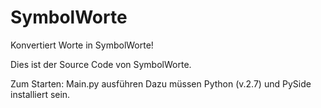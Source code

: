 # SymbolWorte
Konvertiert Worte in SymbolWorte!

Dies ist der Source Code von SymbolWorte.

Zum Starten: Main.py ausführen
Dazu müssen Python (v.2.7) und PySide installiert sein.
